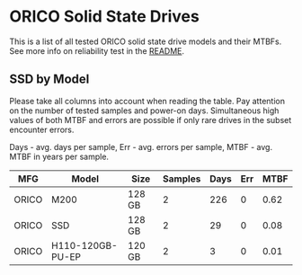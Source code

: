 ORICO Solid State Drives
========================

This is a list of all tested ORICO solid state drive models and their MTBFs. See
more info on reliability test in the [README](https://github.com/bsdhw/SMART).

SSD by Model
------------

Please take all columns into account when reading the table. Pay attention on the
number of tested samples and power-on days. Simultaneous high values of both MTBF
and errors are possible if only rare drives in the subset encounter errors.

Days - avg. days per sample,
Err  - avg. errors per sample,
MTBF - avg. MTBF in years per sample.

| MFG       | Model              | Size   | Samples | Days  | Err   | MTBF |
|-----------|--------------------|--------|---------|-------|-------|------|
| ORICO     | M200               | 128 GB | 2       | 226   | 0     | 0.62   |
| ORICO     | SSD                | 128 GB | 2       | 29    | 0     | 0.08   |
| ORICO     | H110-120GB-PU-EP   | 120 GB | 2       | 3     | 0     | 0.01   |

